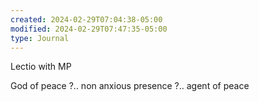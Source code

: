```yaml
---
created: 2024-02-29T07:04:38-05:00
modified: 2024-02-29T07:47:35-05:00
type: Journal
---
```


Lectio with MP

God of peace ?.. non anxious presence ?.. agent of peace

